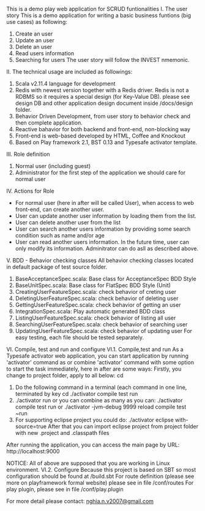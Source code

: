This is a demo play web application for SCRUD funtionalities
I. The user story
This is a demo application for writing a basic business funtions (big use cases) as following:
1. Create an user 
2. Update an user 
3. Delete an user
4. Read users information
5. Searching for users
The user story will follow the INVEST nmemonic.

II. The technical usage are included as followings:
1. Scala v2.11.4 language for development
2. Redis with newest version together with a Redis driver. 
Redis is not a RDBMS so it requires a special design (for Key-Value DB).
please see design DB and other application design document inside <app-root>/docs/design folder.
3. Behavior Driven Development, from user story to behavior check and then complete application.
4. Reactive bahavior for both backend and front-end, non-blocking way
5. Front-end is web-based developed by HTML, Coffee and Knockout
6. Based on Play framework 2.1, BST 0.13 and Typesafe activator template.

III. Role definition
1. Normal user (including guest)
2. Administrator
for the first step of the application we should care for normal user

IV. Actions for Role
- For normal user (here in after will be called User), when access to web front-end, can create another user.
- User can update another user information by loading them from the list.
- User can delete another user from the list
- User can search another users information by providing some search condition such as name and/or age
- User can read another users information.
In the future time, user can only modify its information. Adminitrator can do asll as described above.

V. BDD - Behavior checking classes
All behavior checking classes located in default package of test source folder.
1. BaseAcceptanceSpec.scala: Base class for AcceptanceSpec BDD Style
2. BaseUnitSpec.scala: Base class for FlatSpec BDD Style (Unit)
3. CreatingUserFeatureSpec.scala: check behavior of creting user
4. DeletingUserFeatureSpec.scala: check behavior of deleting user
5. GettingUserFeatureSpec.scala: check behavior of getting an user
6. IntegrationSpec.scala: Play automatic generated BDD class
7. ListingUserFeatureSpec.scala: check behavior of listing all user
8. SearchingUserFeatureSpec.scala: check behavior of searching user
9. UpdatingUserFeatureSpec.scala: check behavior of updating user
For easy testing, each file should be tested separately.

VI. Compile, test and run and configure
VI.1. Compile,test and run
As a Typesafe activator web application, you can start application by running 'activator' command as <app-root-folder>
or combine 'activator' command with some option to start the task immediately, here in after are some ways:
Firstly, you change to project folder, apply to all below:
cd <app-root-folder>
1. Do the following command in a terminal (each command in one line, terminated by <enter> key
cd <app-root-folder>
./activator 
compile
test
run
2. ./activator run 
or you can combine as many as you can:
./activator compile test run
or 
./activator -jvm-debug 9999 
reload 
compile 
test 
~run
3. For supporting eclipse project you could do:
./activator 
eclipse with-source=true
After that you can import eclipse project from project folder with new .project and .classpath files

After running the application, you can access the main page by URL:
http://localhost:9000

NOTICE: All of above are supposed that you are working in Linux environment.
VI.2. Configure 
Because this project is based on SBT so most configuration should be found at <project-root-folder>/build.sbt
For route definition (please see more on playframework formal website) please see in file <project-root-folder>/conf/routes
For play plugin, please see in file <project-root-folder>/conf/play.plugin

For more detail please contact: nghia.n.v2007@gmail.com








